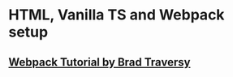 # HTML, Vanilla TS and Webpack setup

## [Webpack Tutorial by Brad Traversy](https://www.youtube.com/watch?v=IZGNcSuwBZs)
